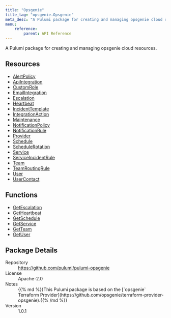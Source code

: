 ```yaml
---
title: "Opsgenie"
title_tag: "opsgenie.Opsgenie"
meta_desc: "A Pulumi package for creating and managing opsgenie cloud resources."
menu:
    reference:
        parent: API Reference
---
```


<!-- WARNING: this file was generated by Pulumi Docs Generator. -->
<!-- Do not edit by hand unless you're certain you know what you are doing! -->

A Pulumi package for creating and managing opsgenie cloud resources.

<h2 id="resources">Resources</h2>
<ul class="api">
    <li><a href="alertpolicy" title="AlertPolicy"><span class="symbol resource"></span>AlertPolicy</a></li>
    <li><a href="apiintegration" title="ApiIntegration"><span class="symbol resource"></span>ApiIntegration</a></li>
    <li><a href="customrole" title="CustomRole"><span class="symbol resource"></span>CustomRole</a></li>
    <li><a href="emailintegration" title="EmailIntegration"><span class="symbol resource"></span>EmailIntegration</a></li>
    <li><a href="escalation" title="Escalation"><span class="symbol resource"></span>Escalation</a></li>
    <li><a href="heartbeat" title="Heartbeat"><span class="symbol resource"></span>Heartbeat</a></li>
    <li><a href="incidenttemplate" title="IncidentTemplate"><span class="symbol resource"></span>IncidentTemplate</a></li>
    <li><a href="integrationaction" title="IntegrationAction"><span class="symbol resource"></span>IntegrationAction</a></li>
    <li><a href="maintenance" title="Maintenance"><span class="symbol resource"></span>Maintenance</a></li>
    <li><a href="notificationpolicy" title="NotificationPolicy"><span class="symbol resource"></span>NotificationPolicy</a></li>
    <li><a href="notificationrule" title="NotificationRule"><span class="symbol resource"></span>NotificationRule</a></li>
    <li><a href="provider" title="Provider"><span class="symbol resource"></span>Provider</a></li>
    <li><a href="schedule" title="Schedule"><span class="symbol resource"></span>Schedule</a></li>
    <li><a href="schedulerotation" title="ScheduleRotation"><span class="symbol resource"></span>ScheduleRotation</a></li>
    <li><a href="service" title="Service"><span class="symbol resource"></span>Service</a></li>
    <li><a href="serviceincidentrule" title="ServiceIncidentRule"><span class="symbol resource"></span>ServiceIncidentRule</a></li>
    <li><a href="team" title="Team"><span class="symbol resource"></span>Team</a></li>
    <li><a href="teamroutingrule" title="TeamRoutingRule"><span class="symbol resource"></span>TeamRoutingRule</a></li>
    <li><a href="user" title="User"><span class="symbol resource"></span>User</a></li>
    <li><a href="usercontact" title="UserContact"><span class="symbol resource"></span>UserContact</a></li>
</ul>

<h2 id="functions">Functions</h2>
<ul class="api">
    <li><a href="getescalation" title="GetEscalation"><span class="symbol function"></span>GetEscalation</a></li>
    <li><a href="getheartbeat" title="GetHeartbeat"><span class="symbol function"></span>GetHeartbeat</a></li>
    <li><a href="getschedule" title="GetSchedule"><span class="symbol function"></span>GetSchedule</a></li>
    <li><a href="getservice" title="GetService"><span class="symbol function"></span>GetService</a></li>
    <li><a href="getteam" title="GetTeam"><span class="symbol function"></span>GetTeam</a></li>
    <li><a href="getuser" title="GetUser"><span class="symbol function"></span>GetUser</a></li>
</ul>

<h2 id="package-details">Package Details</h2>
<dl class="package-details">
	<dt>Repository</dt>
	<dd><a href="https://github.com/pulumi/pulumi-opsgenie">https://github.com/pulumi/pulumi-opsgenie</a></dd>
	<dt>License</dt>
	<dd>Apache-2.0</dd>
	<dt>Notes</dt>
	<dd>{{% md %}}This Pulumi package is based on the [`opsgenie` Terraform Provider](https://github.com/opsgenie/terraform-provider-opsgenie).{{% /md %}}</dd>
	<dt>Version</dt>
	<dd>1.0.1</dd>
</dl>

